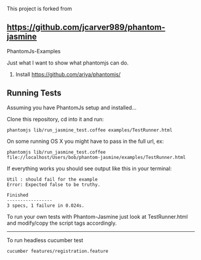 This project is forked from 

https://github.com/jcarver989/phantom-jasmine
---------------------------------------------

PhantomJs-Examples

Just what I want to show what phantomjs can do. 

1. Install https://github.com/ariya/phantomjs/

Running Tests
-------------------
Assuming you have PhantomJs setup and installed...

Clone this repository, cd into it and run:

    phantomjs lib/run_jasmine_test.coffee examples/TestRunner.html


On some running OS X you might have to pass in the full url, ex:

    phantomjs lib/run_jasmine_test.coffee file://localhost/Users/bob/phantom-jasmine/examples/TestRunner.html 


If everything works you should see output like this in your terminal:

    Util : should fail for the example
    Error: Expected false to be truthy.

    Finished
    -----------------
    3 specs, 1 failure in 0.024s.
    

To run your own tests with Phantom-Jasmine just look at TestRunner.html and modify/copy the script tags accordingly.

---------------------------------------------

To run headless cucumber test

	cucumber features/registration.feature